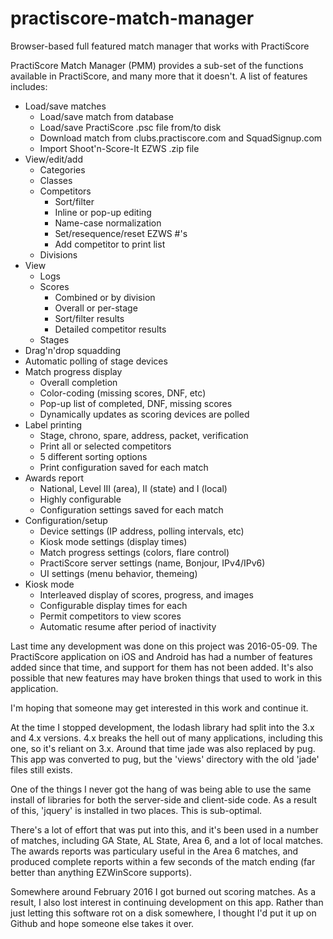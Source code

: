 # practiscore-match-manager
Browser-based full featured match manager that works with PractiScore

PractiScore Match Manager (PMM) provides a sub-set of the functions
available in PractiScore, and many more that it doesn't. A list of
features includes:
* Load/save matches
  * Load/save match from database
  * Load/save PractiScore .psc file from/to disk
  * Download match from clubs.practiscore.com and SquadSignup.com
  * Import Shoot'n-Score-It EZWS .zip file
* View/edit/add 
  * Categories
  * Classes
  * Competitors
    * Sort/filter
    * Inline or pop-up editing
    * Name-case normalization
    * Set/resequence/reset EZWS #'s
    * Add competitor to print list
  * Divisions
* View
  * Logs
  * Scores
    * Combined or by division
    * Overall or per-stage
    * Sort/filter results
    * Detailed competitor results
  * Stages
* Drag'n'drop squadding
* Automatic polling of stage devices
* Match progress display
  * Overall completion
  * Color-coding (missing scores, DNF, etc)
  * Pop-up list of completed, DNF, missing scores
  * Dynamically updates as scoring devices are polled
* Label printing
  * Stage, chrono, spare, address, packet, verification
  * Print all or selected competitors
  * 5 different sorting options
  * Print configuration saved for each match
* Awards report
  * National, Level III (area), II (state) and I (local)
  * Highly configurable
  * Configuration settings saved for each match
* Configuration/setup
  * Device settings (IP address, polling intervals, etc)
  * Kiosk mode settings (display times)
  * Match progress settings (colors, flare control)
  * PractiScore server settings (name, Bonjour, IPv4/IPv6)
  * UI settings (menu behavior, themeing)
* Kiosk mode
  * Interleaved display of scores, progress, and images
  * Configurable display times for each
  * Permit competitors to view scores
  * Automatic resume after period of inactivity

Last time any development was done on this project was 2016-05-09. The
PractiScore application on iOS and Android has had a number of features added
since that time, and support for them has not been added. It's also possible
that new features may have broken things that used to work in this application.

I'm hoping that someone may get interested in this work and continue it.

At the time I stopped development, the lodash library had split into the 3.x
and 4.x versions. 4.x breaks the hell out of many applications, including this
one, so it's reliant on 3.x. Around that time jade was also replaced by pug.
This app was converted to pug, but the 'views' directory with the old 'jade'
files still exists.

One of the things I never got the hang of was being able to use the same
install of libraries for both the server-side and client-side code. As a result
of this, 'jquery' is installed in two places. This is sub-optimal.

There's a lot of effort that was put into this, and it's been used in a number
of matches, including GA State, AL State, Area 6, and a lot of local matches.
The awards reports was particulary useful in the Area 6 matches, and produced
complete reports within a few seconds of the match ending (far better than
anything EZWinScore supports). 

Somewhere around February 2016 I got burned out scoring matches. As a result, I
also lost interest in continuing development on this app. Rather than just
letting this software rot on a disk somewhere, I thought I'd put it up on
Github and hope someone else takes it over.
